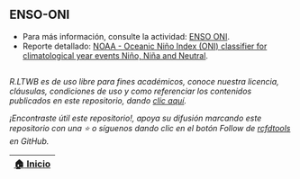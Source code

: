 ## ENSO-ONI

* Para más información, consulte la actividad: [ENSO ONI](../../Section03/ENSOONI).
* Reporte detallado: [NOAA - Oceanic Niño Index (ONI) classifier for climatological year events Niño, Niña and Neutral](ONI_Eval.md).


##

_R.LTWB es de uso libre para fines académicos, conoce nuestra licencia, cláusulas, condiciones de uso y como referenciar los contenidos publicados en este repositorio, dando [clic aquí](https://github.com/rcfdtools/R.LTWB/wiki/License)._

_¡Encontraste útil este repositorio!, apoya su difusión marcando este repositorio con una ⭐ o síguenos dando clic en el botón Follow de [rcfdtools](https://github.com/rcfdtools) en GitHub._

| [:house: Inicio](../../Readme.md) |
|-----------------------------------|
